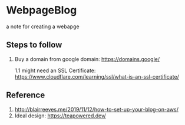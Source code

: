 # WebpageBlog
a note for creating a webapge


## Steps to follow
1. Buy a domain from google domain: https://domains.google/

    1.1 might need an SSL Certificate: https://www.cloudflare.com/learning/ssl/what-is-an-ssl-certificate/
  




## Reference
1. http://blairreeves.me/2019/11/12/how-to-set-up-your-blog-on-aws/
2. Ideal design: https://teapowered.dev/
